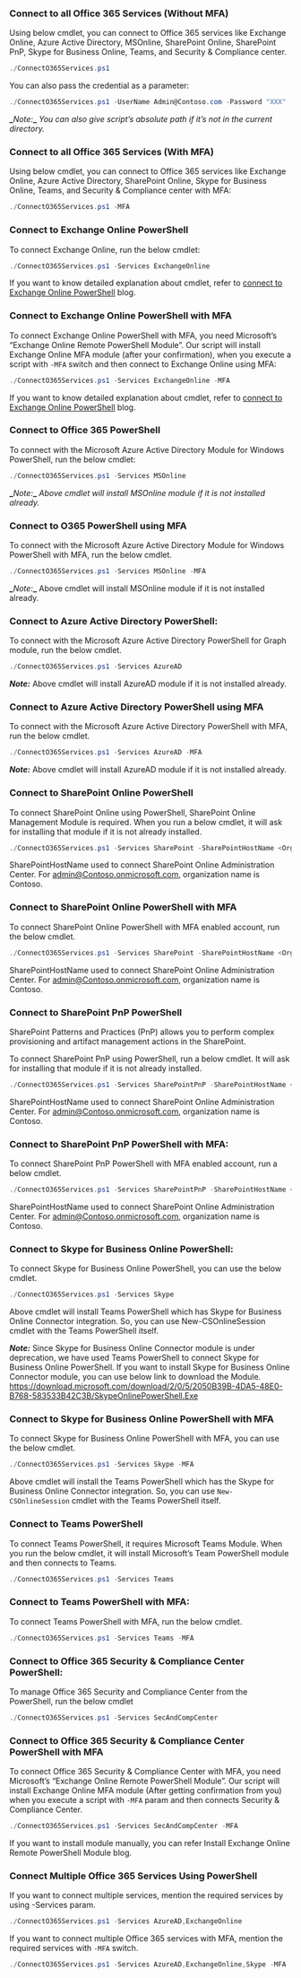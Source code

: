 ### Connect to all Office 365 Services (Without MFA)

Using below cmdlet, you can connect to Office 365 services like Exchange Online, Azure Active Directory, MSOnline, SharePoint Online, SharePoint PnP, Skype for Business Online, Teams, and Security & Compliance center.

``` powershell
./ConnectO365Services.ps1
```

You can also pass the credential as a parameter:

```powershell
./ConnectO365Services.ps1 -UserName Admin@Contoso.com -Password "XXX"
```

**_**_Note:_**_** *You can also give script’s absolute path if it’s not in the current directory.*

### Connect to all Office 365 Services (With MFA)

Using below cmdlet, you can connect to Office 365 services like Exchange Online, Azure Active Directory, SharePoint Online, Skype for Business Online, Teams, and Security & Compliance center with MFA:

```powershell
./ConnectO365Services.ps1 -MFA
```

### Connect to Exchange Online PowerShell

To connect Exchange Online, run the below cmdlet:

```powershell
./ConnectO365Services.ps1 -Services ExchangeOnline
```

If you want to know detailed explanation about cmdlet, refer to [connect to Exchange Online PowerShell](https://o365reports.com/2019/08/22/connect-exchange-online-powershell/) blog.

### Connect to Exchange Online PowerShell with MFA

To connect Exchange Online PowerShell with MFA, you need Microsoft’s “Exchange Online Remote PowerShell Module”. Our script will install Exchange Online MFA module (after your confirmation), when you execute a script with `-MFA` switch and then connect to Exchange Online using MFA:

```powershell
./ConnectO365Services.ps1 -Services ExchangeOnline -MFA
```

If you want to know detailed explanation about cmdlet, refer to [connect to Exchange Online PowerShell](https://o365reports.com/2019/08/22/connect-exchange-online-powershell/) blog.

### Connect to Office 365 PowerShell

To connect with the Microsoft Azure Active Directory Module for Windows PowerShell, run the below cmdlet:

```powershell
./ConnectO365Services.ps1 -Services MSOnline
```

**_**_Note:_**_** *Above cmdlet will install MSOnline module if it is not installed already.*

### Connect to O365 PowerShell using MFA

To connect with the Microsoft Azure Active Directory Module for Windows PowerShell with MFA, run the below cmdlet. 

```powershell
./ConnectO365Services.ps1 -Services MSOnline -MFA
```

**_**_Note:_**_** Above cmdlet will install MSOnline module if it is not installed already. 

### Connect to Azure Active Directory PowerShell:

To connect with the Microsoft Azure Active Directory PowerShell for Graph module, run the below cmdlet. 

```powershell
./ConnectO365Services.ps1 -Services AzureAD
```

**_Note:_** Above cmdlet will install AzureAD module if it is not installed already. 

### Connect to Azure Active Directory PowerShell using MFA

To connect with the Microsoft Azure Active Directory PowerShell with MFA, run the below cmdlet. 

```powershell
./ConnectO365Services.ps1 -Services AzureAD -MFA
```

**_Note:_** Above cmdlet will install AzureAD module if it is not installed already. 

### Connect to SharePoint Online PowerShell 

To connect SharePoint Online using PowerShell, SharePoint Online Management Module is required. When you run a below cmdlet, it will ask for installing that module if it is not already installed.  

```powershell
./ConnectO365Services.ps1 -Services SharePoint -SharePointHostName <Organization Name>
```
SharePointHostName used to connect SharePoint Online Administration Center. For admin@Contoso.onmicrosoft.com, organization name is Contoso. 

### Connect to SharePoint Online PowerShell with MFA 

To connect SharePoint Online PowerShell with MFA enabled account, run the below cmdlet. 

```powershell
./ConnectO365Services.ps1 -Services SharePoint -SharePointHostName <Organization Name> -MFA
```

SharePointHostName used to connect SharePoint Online Administration Center. For admin@Contoso.onmicrosoft.com, organization name is Contoso. 

### Connect to SharePoint PnP PowerShell

SharePoint Patterns and Practices (PnP) allows you to perform complex provisioning and artifact management actions in the SharePoint.

To connect SharePoint PnP using PowerShell, run a below cmdlet. It will ask for installing that module if it is not already installed.  

```powershell
./ConnectO365Services.ps1 -Services SharePointPnP -SharePointHostName <Organization Name>
```

SharePointHostName used to connect SharePoint Online Administration Center. For admin@Contoso.onmicrosoft.com, organization name is Contoso. 

### Connect to SharePoint PnP PowerShell with MFA: 

To connect SharePoint PnP PowerShell with MFA enabled account, run a below cmdlet.

```powershell
./ConnectO365Services.ps1 -Services SharePointPnP -SharePointHostName <Organization Name> -MFA
```

SharePointHostName used to connect SharePoint Online Administration Center. For admin@Contoso.onmicrosoft.com, organization name is Contoso. 

### Connect to Skype for Business Online PowerShell: 

To connect Skype for Business Online PowerShell, you can use the below cmdlet.

```powershell
./ConnectO365Services.ps1 -Services Skype
```

Above cmdlet will install Teams PowerShell which has Skype for Business Online Connector integration. So, you can use New-CSOnlineSession cmdlet with the Teams PowerShell itself.

**_Note:_** Since Skype for Business Online Connector module is under deprecation, we have used Teams PowerShell to connect Skype for Business Online PowerShell. If you want to install Skype for Business Online Connector module, you can use below link to download the Module.
https://download.microsoft.com/download/2/0/5/2050B39B-4DA5-48E0-B768-583533B42C3B/SkypeOnlinePowerShell.Exe

### Connect to Skype for Business Online PowerShell with MFA

To connect Skype for Business Online PowerShell with MFA, you can use the below cmdlet.

```powershell
./ConnectO365Services.ps1 -Services Skype -MFA
```

Above cmdlet will install the Teams PowerShell which has the Skype for Business Online Connector integration. So, you can use `New-CSOnlineSession` cmdlet with the Teams PowerShell itself.

### Connect to Teams PowerShell

To connect Teams PowerShell, it requires Microsoft Teams Module. When you run the below cmdlet, it will install Microsoft’s Team PowerShell module and then connects to Teams. 

```powershell
./ConnectO365Services.ps1 -Services Teams
```

### Connect to Teams PowerShell with MFA: 

To connect Teams PowerShell with MFA, run the below cmdlet. 

```powershell
./ConnectO365Services.ps1 -Services Teams -MFA
```

### Connect to Office 365 Security & Compliance Center PowerShell: 

To manage Office 365 Security and Compliance Center from the PowerShell, run the below cmdlet 

```powershell
./ConnectO365Services.ps1 -Services SecAndCompCenter
```

### Connect to Office 365 Security & Compliance Center PowerShell with MFA

To connect Office 365 Security & Compliance Center with MFA, you need Microsoft’s “Exchange Online Remote PowerShell Module”. Our script will install Exchange Online MFA module (After getting confirmation from you) when you execute a script with `-MFA` param and then connects Security & Compliance Center. 

```powershell
./ConnectO365Services.ps1 -Services SecAndCompCenter -MFA
```

If you want to install module manually, you can refer Install Exchange Online Remote PowerShell Module blog. 

### Connect Multiple Office 365 Services Using PowerShell

If you want to connect multiple services, mention the required services by using -Services param.

```powershell
./ConnectO365Services.ps1 -Services AzureAD,ExchangeOnline
```

If you want to connect multiple Office 365 services with MFA, mention the required services with `-MFA` switch.

```powershell
./ConnectO365Services.ps1 -Services AzureAD,ExchangeOnline,Skype -MFA
```